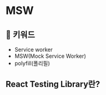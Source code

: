 # MSW

## :whale2: 키워드

* Service worker
* MSW(Mock Service Worker)
* polyfill(폴리필)

## React Testing Library란?
